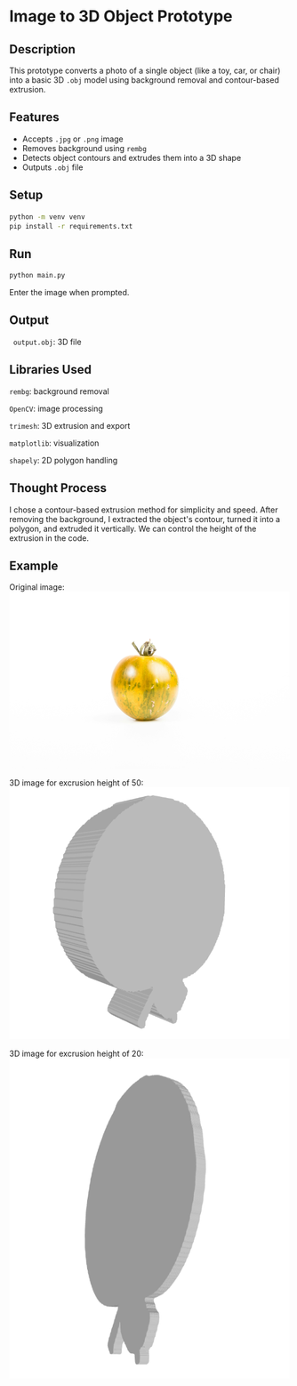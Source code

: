 # Image to 3D Object Prototype

## Description
This prototype converts a photo of a single object (like a toy, car, or chair) into a basic 3D `.obj` model using background removal and contour-based extrusion.

## Features
- Accepts `.jpg` or `.png` image
- Removes background using `rembg`
- Detects object contours and extrudes them into a 3D shape
- Outputs `.obj` file

## Setup

```bash
python -m venv venv
pip install -r requirements.txt
```
## Run

```bash
python main.py
```
Enter the image when prompted.

## Output
` output.obj`: 3D file

## Libraries Used
`rembg`: background removal

`OpenCV`: image processing

`trimesh`: 3D extrusion and export

`matplotlib`: visualization

`shapely`: 2D polygon handling

## Thought Process
I chose a contour-based extrusion method for simplicity and speed. After removing the background, I extracted the object's contour, turned it into a polygon, and extruded it vertically. We can control the height of the extrusion in the code.

## Example
Original image:
![fruit.png](fruit.png)

3D image for excrusion height of 50:
![fruit_3d_50.png](fruit_3d_50.png)

3D image for excrusion height of 20:
![fruit_3d_20.png](fruit_3d_20.png)

